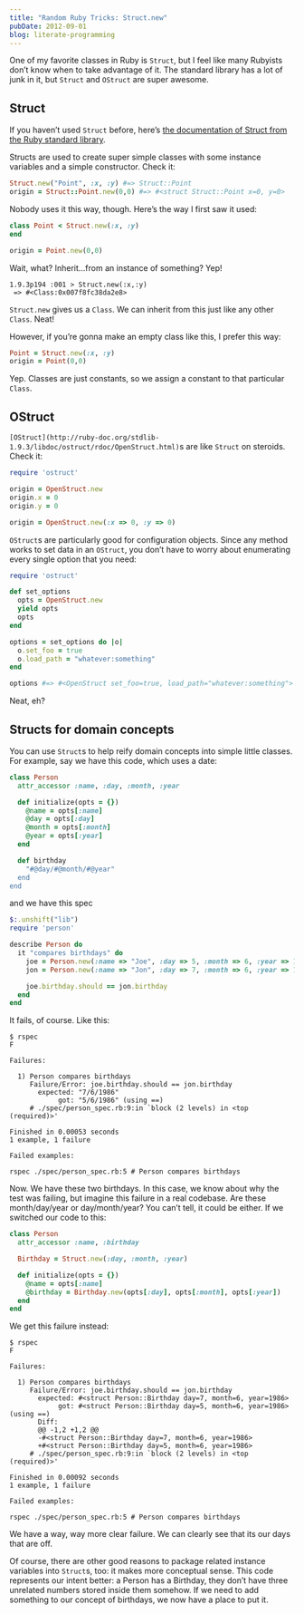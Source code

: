 ```yaml
---
title: "Random Ruby Tricks: Struct.new"
pubDate: 2012-09-01
blog: literate-programming
---
```



One of my favorite classes in Ruby is `Struct`, but I feel like many Rubyists don’t know when to take advantage of it. The standard library has a lot of junk in it, but `Struct` and `OStruct` are super awesome.

## Struct

If you haven’t used `Struct` before, here’s [the documentation of Struct from the Ruby standard library](http://www.ruby-doc.org/core-1.9.3/Struct.html).

Structs are used to create super simple classes with some instance variables and a simple constructor. Check it:

```ruby
Struct.new("Point", :x, :y) #=> Struct::Point
origin = Struct::Point.new(0,0) #=> #<struct Struct::Point x=0, y=0>
```

Nobody uses it this way, though. Here’s the way I first saw it used:

```ruby
class Point < Struct.new(:x, :y)
end

origin = Point.new(0,0)
```

Wait, what? Inherit…from an instance of something? Yep!

```
1.9.3p194 :001 > Struct.new(:x,:y)
 => #<Class:0x007f8fc38da2e8> 
```

`Struct.new` gives us a `Class`. We can inherit from this just like any other `Class`. Neat!

However, if you’re gonna make an empty class like this, I prefer this way:

```ruby
Point = Struct.new(:x, :y)
origin = Point(0,0)
```

Yep. Classes are just constants, so we assign a constant to that particular `Class`.

## OStruct

`[OStruct](http://ruby-doc.org/stdlib-1.9.3/libdoc/ostruct/rdoc/OpenStruct.html)`s are like `Struct` on steroids. Check it:

```ruby
require 'ostruct'

origin = OpenStruct.new
origin.x = 0
origin.y = 0

origin = OpenStruct.new(:x => 0, :y => 0)
```

`OStruct`s are particularly good for configuration objects. Since any method works to set data in an `OStruct`, you don’t have to worry about enumerating every single option that you need:

```ruby
require 'ostruct'

def set_options
  opts = OpenStruct.new
  yield opts
  opts
end

options = set_options do |o|
  o.set_foo = true
  o.load_path = "whatever:something"
end

options #=> #<OpenStruct set_foo=true, load_path="whatever:something">
```

Neat, eh?

## Structs for domain concepts

You can use `Struct`s to help reify domain concepts into simple little classes. For example, say we have this code, which uses a date:

```ruby
class Person
  attr_accessor :name, :day, :month, :year

  def initialize(opts = {})
    @name = opts[:name]
    @day = opts[:day]
    @month = opts[:month]
    @year = opts[:year]
  end

  def birthday
    "#@day/#@month/#@year"
  end
end
```

and we have this spec

```ruby
$:.unshift("lib")
require 'person'

describe Person do
  it "compares birthdays" do
    joe = Person.new(:name => "Joe", :day => 5, :month => 6, :year => 1986)
    jon = Person.new(:name => "Jon", :day => 7, :month => 6, :year => 1986)

    joe.birthday.should == jon.birthday
  end
end
```

It fails, of course. Like this:

```
$ rspec
F

Failures:

  1) Person compares birthdays
     Failure/Error: joe.birthday.should == jon.birthday
       expected: "7/6/1986"
            got: "5/6/1986" (using ==)
     # ./spec/person_spec.rb:9:in `block (2 levels) in <top (required)>'

Finished in 0.00053 seconds
1 example, 1 failure

Failed examples:

rspec ./spec/person_spec.rb:5 # Person compares birthdays
```

Now. We have these two birthdays. In this case, we know about why the test was failing, but imagine this failure in a real codebase. Are these month/day/year or day/month/year? You can’t tell, it could be either. If we switched our code to this:

```ruby
class Person
  attr_accessor :name, :birthday

  Birthday = Struct.new(:day, :month, :year)

  def initialize(opts = {})
    @name = opts[:name]
    @birthday = Birthday.new(opts[:day], opts[:month], opts[:year])
  end
end
```

We get this failure instead:

```
$ rspec
F

Failures:

  1) Person compares birthdays
     Failure/Error: joe.birthday.should == jon.birthday
       expected: #<struct Person::Birthday day=7, month=6, year=1986>
            got: #<struct Person::Birthday day=5, month=6, year=1986> (using ==)
       Diff:
       @@ -1,2 +1,2 @@
       -#<struct Person::Birthday day=7, month=6, year=1986>
       +#<struct Person::Birthday day=5, month=6, year=1986>
     # ./spec/person_spec.rb:9:in `block (2 levels) in <top (required)>'

Finished in 0.00092 seconds
1 example, 1 failure

Failed examples:

rspec ./spec/person_spec.rb:5 # Person compares birthdays
```

We have a way, way more clear failure. We can clearly see that its our days that are off.

Of course, there are other good reasons to package related instance variables into `Struct`s, too: it makes more conceptual sense. This code represents our intent better: a Person has a Birthday, they don’t have three unrelated numbers stored inside them somehow. If we need to add something to our concept of birthdays, we now have a place to put it.
